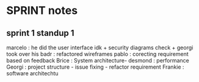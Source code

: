 # SPRINT notes

## sprint 1 standup 1

marcelo : he did the user interface idk + security diagrams check + georgi took over his
badr : refactored  wireframes
pablo : corecting requirement based on feedback
Brice : System architecture-
desmond : performance
Georgi : project structure - issue fixing - refactor requirement
Frankie : software architechtu